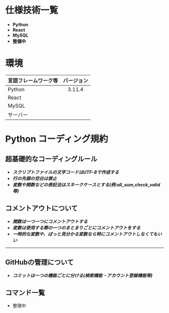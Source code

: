 # 仕様技術一覧
- **Python**
- **React**
- **MySQL**
- **整備中**

# 環境
|言語フレームワーク等|バージョン|
|:---|:---:|
|Python|3.11.4|
|React||
|MySQL||
|サーバー||







# Python コーディング規約

## 超基礎的なコーディングルール
- ***スクリプトファイルの文字コードはUTF-8で作成する***
- ***行の先頭の空白は禁止***
- ***変数や関数などの表記法はスネークケースとする(例:all_sum,check_valid等)***

## コメントアウトについて
- ***関数は一つ一つにコメントアウトする***
- ***変数は使用する際の一つのまとまりごとにコメントアウトをする***
- ***一時的な変数や、ぱっと見分かる変数なら特にコメントアウトしなくてもいい***
---

## GitHubの管理について
- ***コミットは一つの機能ごとに分ける(検索機能・アカウント登録機能等)***

## コマンド一覧
- 整理中